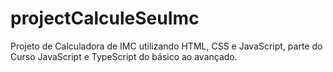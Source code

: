 # projectCalculeSeuImc
Projeto de Calculadora de IMC utilizando HTML, CSS e JavaScript, parte do Curso JavaScript e TypeScript do básico ao avançado.
